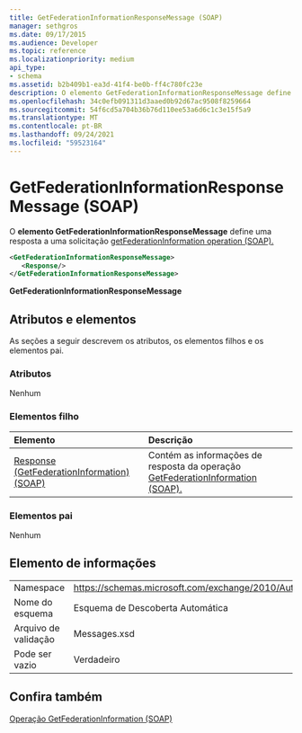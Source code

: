 ```yaml
---
title: GetFederationInformationResponseMessage (SOAP)
manager: sethgros
ms.date: 09/17/2015
ms.audience: Developer
ms.topic: reference
ms.localizationpriority: medium
api_type:
- schema
ms.assetid: b2b409b1-ea3d-41f4-be0b-ff4c780fc23e
description: O elemento GetFederationInformationResponseMessage define uma resposta a uma solicitação getFederationInformation operation (SOAP).
ms.openlocfilehash: 34c0efb091311d3aaed0b92d67ac9508f8259664
ms.sourcegitcommit: 54f6cd5a704b36b76d110ee53a6d6c1c3e15f5a9
ms.translationtype: MT
ms.contentlocale: pt-BR
ms.lasthandoff: 09/24/2021
ms.locfileid: "59523164"
---
```

# <a name="getfederationinformationresponsemessage-soap"></a>GetFederationInformationResponseMessage (SOAP)

O **elemento GetFederationInformationResponseMessage** define uma resposta a uma solicitação [getFederationInformation operation (SOAP).](getfederationinformation-operation-soap.md) 
  
```XML
<GetFederationInformationResponseMessage>
   <Response/>
</GetFederationInformationResponseMessage>
```

 **GetFederationInformationResponseMessage**
## <a name="attributes-and-elements"></a>Atributos e elementos

As seções a seguir descrevem os atributos, os elementos filhos e os elementos pai.
  
### <a name="attributes"></a>Atributos

Nenhum
  
### <a name="child-elements"></a>Elementos filho

|**Elemento**|**Descrição**|
|:-----|:-----|
|[Response (GetFederationInformation) (SOAP)](response-getfederationinformationsoap.md) <br/> |Contém as informações de resposta da operação [GetFederationInformation (SOAP).](getfederationinformation-operation-soap.md)  <br/> |
   
### <a name="parent-elements"></a>Elementos pai

Nenhum
  
## <a name="element-information"></a>Elemento de informações

|||
|:-----|:-----|
|Namespace  <br/> |https://schemas.microsoft.com/exchange/2010/Autodiscover  <br/> |
|Nome do esquema  <br/> |Esquema de Descoberta Automática  <br/> |
|Arquivo de validação  <br/> |Messages.xsd  <br/> |
|Pode ser vazio  <br/> |Verdadeiro  <br/> |
   
## <a name="see-also"></a>Confira também



[Operação GetFederationInformation (SOAP)](getfederationinformation-operation-soap.md)

